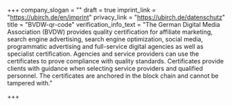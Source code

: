 +++
company_slogan = ""
draft = true
imprint_link = "https://ubirch.de/en/imprint"
privacy_link = "https://ubirch.de/datenschutz"
title = "BVDW-qr-code"
verification_info_text = "The German Digital Media Association (BVDW) provides quality certification for affiliate marketing, search engine advertising, search engine optimization, social media, programmatic advertising and full-service digital agencies as well as specialist certification. Agencies and service providers can use the certificates to prove compliance with quality standards. Certificates provide clients with guidance when selecting service providers and qualified personnel. The certificates are anchored in the block chain and cannot be tampered with."

+++

